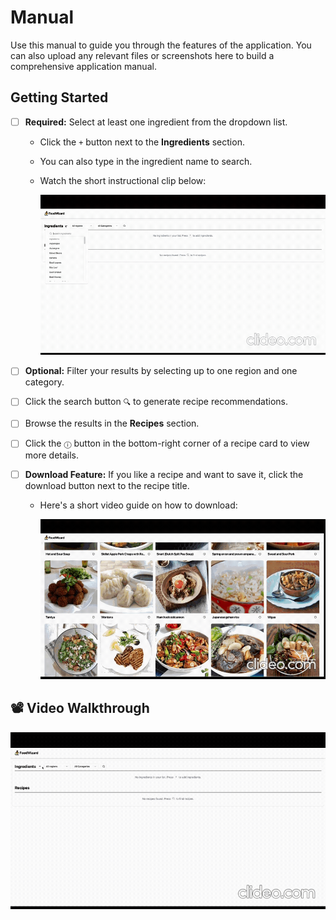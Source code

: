 # Manual

Use this manual to guide you through the features of the application. You can also upload any relevant files or screenshots here to build a comprehensive application manual.

## Getting Started

- [ ] **Required:** Select at least one ingredient from the dropdown list.
  - Click the `+` button next to the **Ingredients** section.
  - You can also type in the ingredient name to search.
  - Watch the short instructional clip below:

    <img src="../img/ingredient.gif" alt="ingredient instruction" width="650" />

  
- [ ] **Optional:** Filter your results by selecting up to one region and one category.


- [ ] Click the search button `🔍` to generate recipe recommendations.


- [ ] Browse the results in the **Recipes** section.


- [ ] Click the `ⓘ` button in the bottom-right corner of a recipe card to view more details.


- [ ] **Download Feature:** If you like a recipe and want to save it, click the download button next to the recipe title.
  - Here's a short video guide on how to download:

    <img src="../img/download.gif" alt="download instruction" width="650" />



## 📽️ Video Walkthrough
<img src="../img/foodwizard.gif" alt="Video Walkthrough" />

